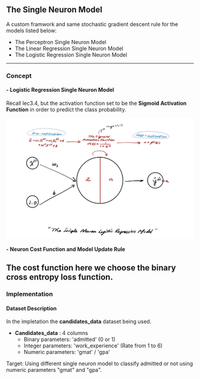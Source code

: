 ## The Single Neuron Model
A custom framwork and same stochastic gradient descent rule for the models listed below:
- The Perceptron Single Neuron Model
- The Linear Regression Single Neuron Model
- The Logistic Regression Single Neuron Model
---
### **Concept**

#### **- Logistic Regression Single Neuron Model**
Recall lec3.4, but the activation function set to be the **Sigmoid Activation Function** in order to predict the class probability.

<p align="center" width="100%">
    <img align="center" src="Img/the_single_neuron_logistic_regression_model.jpg" width="600" />
</p>

#### **- Neuron Cost Function and Model Update Rule**
The cost function here we choose the **binary cross entropy loss function**.
---
### **Implementation**

#### **Dataset Description**
In the impletation the **candidates_data** dataset being used.
- **Candidates_data** : 4 columns 
    - Binary parameters: 'admitted' (0 or 1)
    - Integer parameters: 'work_experience' (Rate from 1 to 6)
    - Numeric parameters: 'gmat' / 'gpa' 

Target: Using different single neuron model to classify admitted or not using numeric parameters "gmat" and "gpa".